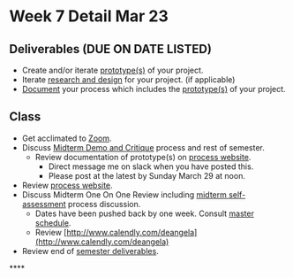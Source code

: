# Week 7 Detail Mar 23

## Deliverables \(DUE ON DATE LISTED\)

* Create and/or iterate [prototype\(s\)](../project_plan/) of your project.
* Iterate [research and design](../project_plan/) for your project. \(if applicable\)
* [Document](../pre-work/website.md) your process which includes the [prototype\(s\)](../project_plan/) of your project.

## Class

* Get acclimated to [Zoom](http://nyu.zoom.us).
* Discuss [Midterm Demo and Critique](../critiques-demos-presentations-and-exhibition/project_demo.md) process and rest of semester.
  * Review documentation of prototype\(s\) on [process website](../pre-work/website.md).
    * Direct message me on slack when you have posted this. 
    * Please post at the latest by Sunday March 29 at noon. 
* Review [process website](../pre-work/website.md).
* Discuss Midterm One On One Review including [midterm self-assessment](../end_of_semester_deliverables/midterm_self_assessment.md) process discussion.
  * Dates have been pushed back by one week. Consult [master schedule](./).
  * Review [http://www.calendly.com/deangela](http://www.calendly.com/deangela)
* Review end of [semester deliverables](../end_of_semester_deliverables/).

\*\*\*\*

